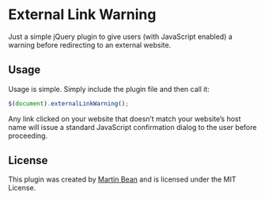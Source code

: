 # External Link Warning

Just a simple jQuery plugin to give users (with JavaScript enabled) a warning before redirecting to an external website.

## Usage

Usage is simple. Simply include the plugin file and then call it:

```js
$(document).externalLinkWarning();
```

Any link clicked on your website that doesn’t match your website’s host name will issue a standard JavaScript confirmation dialog to the user before proceeding.

## License

This plugin was created by [Martin Bean](http://www.martinbean.co.uk/) and is licensed under the MIT License.
